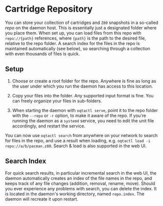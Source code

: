 # Cartridge Repository

You can store your collection of cartridges and `Z80` snapshots in a so-called *repo* on the daemon host. This is essentially just a designated folder where you place them. When set up, you can load files from this repo with `repo://{path}` references, where `{path}` is the path to the desired file, relative to the repo folder. A search index for the files in the repo is maintained automatically (see below), so searching through a collection with even thousands of files is quick.

## Setup

1. Choose or create a root folder for the repo. Anywhere is fine as long as the user under which you run the daemon has access to this location.

2. Copy your files into the folder. Any supported input format is fine. You can freely organize your files in sub-folders.

3. When starting the daemon with `oqtactl serve`, point it to the repo folder with the `--repo` or `-r` option, to make it aware of the repo. If you're running the daemon as a `systemd` service, you need to edit the unit file accordingly, and restart the service.

You can now use `oqtactl search` from anywhere on your network to search for files in the repo, and use a result when loading, e.g. `oqtactl load -i repo://a/b/pacman.z80`. Search & load is also supported in the web UI.

## Search Index
For quick search results, in particular incremental search in the web UI, the daemon automatically creates an index of the file names in the repo, and keeps track of any file changes (addition, removal, rename, move). Should you ever experience any problems with search, you can delete the index. It is located in the daemon's working directory, named `repo.index`. The daemon will recreate it upon restart.
